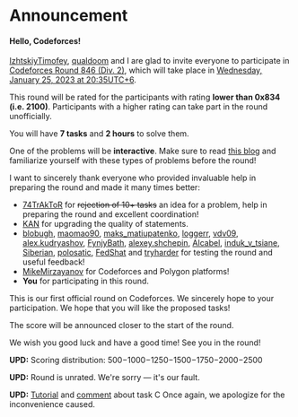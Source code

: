 # Announcement


#### Hello, Codeforces!

[IzhtskiyTimofey](https://codeforces.com/profile/IzhtskiyTimofey "Master IzhtskiyTimofey"), [qualdoom](https://codeforces.com/profile/qualdoom "Master qualdoom") and I are glad to invite everyone to participate in [Codeforces Round 846 (Div. 2)](https://codeforces.com/contest/1780 "Codeforces Round 846 (Div. 2)"), which will take place in [Wednesday, January 25, 2023 at 20:35UTC+6](https://codeforces.com/https://www.timeanddate.com/worldclock/fixedtime.html?day=25&month=1&year=2023&hour=17&min=35&sec=0&p1=166).

This round will be rated for the participants with rating **lower than 0x834 (i.e. 2100)**. Participants with a higher rating can take part in the round unofficially.

You will have **7 tasks** and **2 hours** to solve them.

One of the problems will be **interactive**. Make sure to read [this blog](https://codeforces.com/blog/entry/45307) and familiarize yourself with these types of problems before the round!

I want to sincerely thank everyone who provided invaluable help in preparing the round and made it many times better:

 * [74TrAkToR](https://codeforces.com/profile/74TrAkToR "International Master 74TrAkToR") for ~~rejection of 10+ tasks~~ an idea for a problem, help in preparing the round and excellent coordination!
* [KAN](https://codeforces.com/profile/KAN "Legendary Grandmaster KAN") for upgrading the quality of statements.
* [blobugh](https://codeforces.com/profile/blobugh "Master blobugh"), [maomao90](https://codeforces.com/profile/maomao90 "International Master maomao90"), [maks_matiupatenko](https://codeforces.com/profile/maks_matiupatenko "Master maks_matiupatenko"), [loggerr](https://codeforces.com/profile/loggerr "Candidate Master loggerr"), [vdv09](https://codeforces.com/profile/vdv09 "Candidate Master vdv09"), [alex.kudryashov](https://codeforces.com/profile/alex.kudryashov "Candidate Master alex.kudryashov"), [FynjyBath](https://codeforces.com/profile/FynjyBath "Candidate Master FynjyBath"), [alexey.shchepin](https://codeforces.com/profile/alexey.shchepin "Master alexey.shchepin"), [Alcabel](https://codeforces.com/profile/Alcabel "Master Alcabel"), [induk_v_tsiane](https://codeforces.com/profile/induk_v_tsiane "Master induk_v_tsiane"), [Siberian](https://codeforces.com/profile/Siberian "Grandmaster Siberian"), [polosatic](https://codeforces.com/profile/polosatic "Specialist polosatic"), [FedShat](https://codeforces.com/profile/FedShat "Expert FedShat") and [tryharder](https://codeforces.com/profile/tryharder "Candidate Master tryharder") for testing the round and useful feedback!
* [MikeMirzayanov](https://codeforces.com/profile/MikeMirzayanov "Headquarters, MikeMirzayanov") for Codeforces and Polygon platforms!
* **You** for participating in this round.

This is our first official round on Codeforces. We sincerely hope to your participation. We hope that you will like the proposed tasks!

The score will be announced closer to the start of the round.

We wish you good luck and have a good time! See you in the round!

**UPD:** Scoring distribution: 500−1000−1250−1500−1750−2000−2500

**UPD:** Round is unrated. We're sorry — it's our fault.

**UPD:** [Tutorial](Tutorial_(en).md) and [comment](Announcement.md?#comment-996084) about task C Once again, we apologize for the inconvenience caused.

